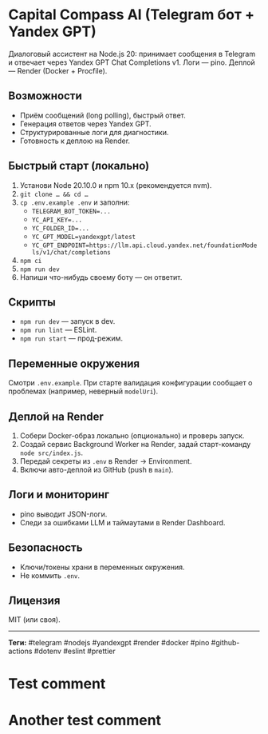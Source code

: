 # Capital Compass AI (Telegram бот + Yandex GPT)

Диалоговый ассистент на Node.js 20: принимает сообщения в Telegram и отвечает через Yandex GPT Chat Completions v1. Логи — pino. Деплой — Render (Docker + Procfile).

## Возможности

- Приём сообщений (long polling), быстрый ответ.
- Генерация ответов через Yandex GPT.
- Структурированные логи для диагностики.
- Готовность к деплою на Render.

## Быстрый старт (локально)

1. Установи Node 20.10.0 и npm 10.x (рекомендуется nvm).
2. `git clone … && cd …`
3. `cp .env.example .env` и заполни:
   - `TELEGRAM_BOT_TOKEN=...`
   - `YC_API_KEY=...`
   - `YC_FOLDER_ID=...`
   - `YC_GPT_MODEL=yandexgpt/latest`
   - `YC_GPT_ENDPOINT=https://llm.api.cloud.yandex.net/foundationModels/v1/chat/completions`
4. `npm ci`
5. `npm run dev`
6. Напиши что-нибудь своему боту — он ответит.

## Скрипты

- `npm run dev` — запуск в dev.
- `npm run lint` — ESLint.
- `npm run start` — прод-режим.

## Переменные окружения

Смотри `.env.example`. При старте валидация конфигурации сообщает о проблемах (например, неверный `modelUri`).

## Деплой на Render

1. Собери Docker-образ локально (опционально) и проверь запуск.
2. Создай сервис Background Worker на Render, задай старт-команду `node src/index.js`.
3. Передай секреты из `.env` в Render → Environment.
4. Включи авто-деплой из GitHub (push в `main`).

## Логи и мониторинг

- pino выводит JSON-логи.
- Следи за ошибками LLM и таймаутами в Render Dashboard.

## Безопасность

- Ключи/токены храни в переменных окружения.
- Не коммить `.env`.

## Лицензия

MIT (или своя).

---

**Теги:** #telegram #nodejs #yandexgpt #render #docker #pino #github-actions #dotenv #eslint #prettier

# Test comment

# Another test comment
